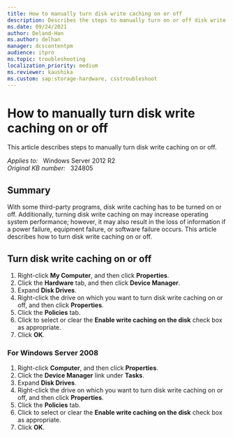 ```yaml
---
title: How to manually turn disk write caching on or off
description: Describes the steps to manually turn on or off disk write caching.
ms.date: 09/24/2021
author: Deland-Han
ms.author: delhan
manager: dcscontentpm
audience: itpro
ms.topic: troubleshooting
localization_priority: medium
ms.reviewer: kaushika
ms.custom: sap:storage-hardware, csstroubleshoot
---
```

# How to manually turn disk write caching on or off

This article describes steps to manually turn disk write caching on or off.

_Applies to:_ &nbsp; Windows Server 2012 R2  
_Original KB number:_ &nbsp; 324805

## Summary

With some third-party programs, disk write caching has to be turned on or off. Additionally, turning disk write caching on may increase operating system performance; however, it may also result in the loss of information if a power failure, equipment failure, or software failure occurs. This article describes how to turn disk write caching on or off.

## Turn disk write caching on or off

1. Right-click **My Computer**, and then click **Properties**.
2. Click the **Hardware** tab, and then click **Device Manager**.
3. Expand **Disk Drives**.
4. Right-click the drive on which you want to turn disk write caching on or off, and then click **Properties**.
5. Click the **Policies** tab.
6. Click to select or clear the **Enable write caching on the disk** check box as appropriate.
7. Click **OK**.

### For Windows Server 2008

1. Right-click **Computer**, and then click **Properties**.
2. Click the **Device Manager** link under **Tasks**.
3. Expand **Disk Drives**.
4. Right-click the drive on which you want to turn disk write caching on or off, and then click **Properties**.
5. Click the **Policies** tab.
6. Click to select or clear the **Enable write caching on the disk** check box as appropriate.
7. Click **OK**.
